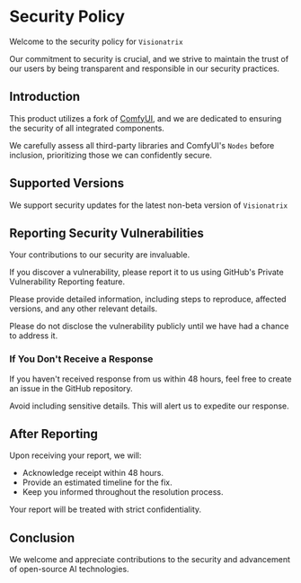# Security Policy

Welcome to the security policy for `Visionatrix`

Our commitment to security is crucial, and we strive to maintain the trust of our users by being transparent and responsible in our security practices.

## Introduction

This product utilizes a fork of [ComfyUI](https://github.com/visionatrix/ComfyUI), and we are dedicated to ensuring the security of all integrated components.

We carefully assess all third-party libraries and ComfyUI's `Nodes` before inclusion, prioritizing those we can confidently secure.

## Supported Versions

We support security updates for the latest non-beta version of `Visionatrix`

## Reporting Security Vulnerabilities

Your contributions to our security are invaluable.

If you discover a vulnerability, please report it to us using GitHub's Private Vulnerability Reporting feature.

Please provide detailed information, including steps to reproduce, affected versions, and any other relevant details.

Please do not disclose the vulnerability publicly until we have had a chance to address it.

### If You Don't Receive a Response

If you haven't received response from us within 48 hours, feel free to create an issue in the GitHub repository.

Avoid including sensitive details. This will alert us to expedite our response.

## After Reporting

Upon receiving your report, we will:
- Acknowledge receipt within 48 hours.
- Provide an estimated timeline for the fix.
- Keep you informed throughout the resolution process.

Your report will be treated with strict confidentiality.

## Conclusion

We welcome and appreciate contributions to the security and advancement of open-source AI technologies.
